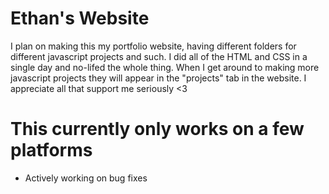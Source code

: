 # Ethan's Website
I plan on making this my portfolio website, having different folders for different javascript projects and such.
I did all of the HTML and CSS in a single day and no-lifed the whole thing. When I get around to making more javascript projects they will appear in the "projects" tab in the website. 
I appreciate all that support me seriously <3

# This currently only works on a few platforms
- Actively working on bug fixes
